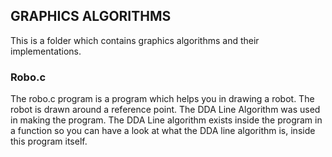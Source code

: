## GRAPHICS ALGORITHMS

This is a folder which contains graphics algorithms and their implementations.

### Robo.c

The robo.c program is a program which helps you in drawing a robot.
The robot is drawn around a reference point. The DDA Line Algorithm was used in making the program.
The DDA Line algorithm exists inside the program in a function so you can have a look at what the DDA line algorithm is,
inside this program itself.
